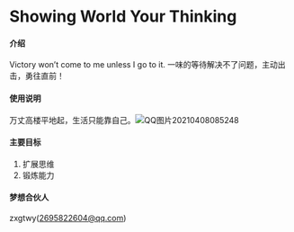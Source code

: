 # Showing World Your Thinking

#### 介绍
Victory won’t come to me unless I go to it. 
一味的等待解决不了问题，主动出击，勇往直前！

#### 使用说明
万丈高楼平地起，生活只能靠自己。![QQ图片20210408085248](https://user-images.githubusercontent.com/82090565/113952216-db0b8f80-9847-11eb-922a-ff011eccda38.jpg)

 
#### 主要目标
1.  扩展思维
2.  锻炼能力

#### 梦想合伙人
zxgtwy(2695822604@qq.com)
 

